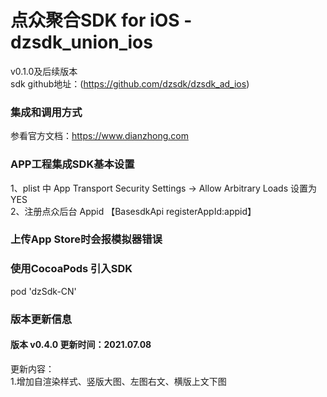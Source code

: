 # 点众聚合SDK for iOS - dzsdk_union_ios 

v0.1.0及后续版本<br>
sdk github地址：(https://github.com/dzsdk/dzsdk_ad_ios)


### 集成和调用方式 
参看官方文档：https://www.dianzhong.com

### APP工程集成SDK基本设置
1、plist 中 App Transport Security Settings -> Allow Arbitrary Loads 设置为YES<br>
2、注册点众后台 Appid 【BasesdkApi registerAppId:appid】


### 上传App Store时会报模拟器错误


### 使用CocoaPods 引入SDK

pod 'dzSdk-CN' <br>

### 版本更新信息


#### 版本 v0.4.0 更新时间：2021.07.08

更新内容：<br>
1.增加自渲染样式、竖版大图、左图右文、横版上文下图<br>
